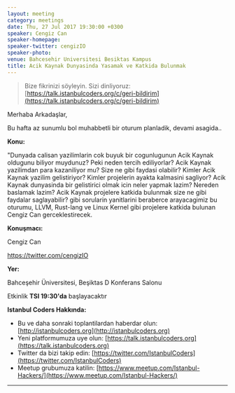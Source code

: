 ```yaml
---
layout: meeting
category: meetings
date: Thu, 27 Jul 2017 19:30:00 +0300
speaker: Cengiz Can
speaker-homepage:
speaker-twitter: cengizIO
speaker-photo:
venue: Bahcesehir Universitesi Besiktas Kampus
title: Acik Kaynak Dunyasinda Yasamak ve Katkida Bulunmak
---
```


> Bize fikrinizi söyleyin. Sizi dinliyoruz: [https://talk.istanbulcoders.org/c/geri-bildirim](https://talk.istanbulcoders.org/c/geri-bildirim)

Merhaba Arkadaşlar,

Bu hafta az sunumlu bol muhabbetli bir oturum planladik, devami asagida..

**Konu:**

"Dunyada calisan yazilimlarin cok buyuk bir cogunlugunun Acik Kaynak oldugunu biliyor muydunuz? Peki neden tercih ediliyorlar? Acik Kaynak yazilimdan para kazaniliyor mu? Size ne gibi faydasi olabilir? Kimler Acik Kaynak yazilim gelistiriyor? Kimler projelerin ayakta kalmasini sagliyor? Acik Kaynak dunyasinda bir gelistirici olmak icin neler yapmak lazim? Nereden baslamak lazim? Acik Kaynak projelere katkida bulunmak size ne gibi faydalar saglayabilir? gibi sorularin yanitlarini beraberce arayacagimiz bu oturumu, LLVM, Rust-lang ve Linux Kernel gibi projelere katkida bulunan Cengiz Can gerceklestirecek.

**Konuşmacı:**

Cengiz Can

https://twitter.com/cengizIO

**Yer:**

Bahceşehir Üniversitesi, Beşiktas D Konferans Salonu

Etkinlik __TSI 19:30'da__ başlayacaktır


**Istanbul Coders Hakkında:**

- Bu ve daha sonraki toplantilardan haberdar olun: [http://istanbulcoders.org](http://istanbulcoders.org)
- Yeni platformumuza uye olun: [https://talk.istanbulcoders.org](https://talk.istanbulcoders.org)
- Twitter da bizi takip edin: [https://twitter.com/IstanbulCoders](https://twitter.com/IstanbulCoders)
- Meetup grubumuza katilin: [https://www.meetup.com/Istanbul-Hackers/](https://www.meetup.com/Istanbul-Hackers/)

----
